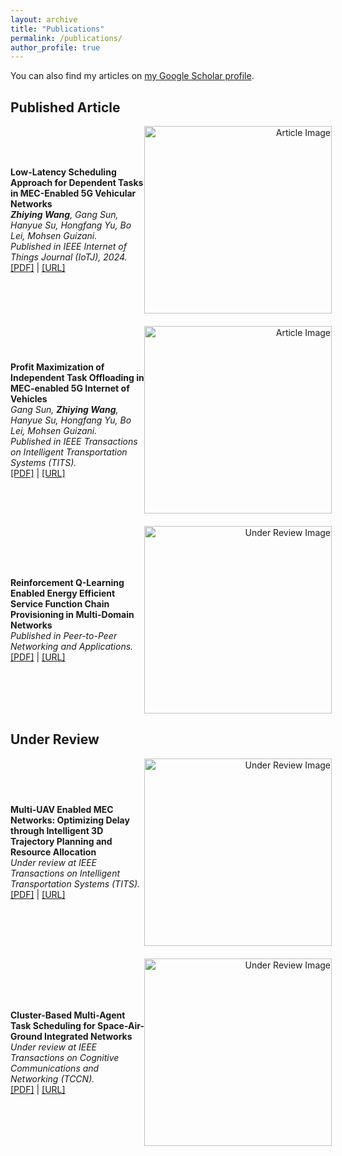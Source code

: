 ```yaml
---
layout: archive
title: "Publications"
permalink: /publications/
author_profile: true
---
```


<p>You can also find my articles on <a href="https://scholar.google.com.hk/citations?user=9TEDEJUAAAAJ&hl=zh-CN">my Google Scholar profile</a>.</p>

<h2>Published Article</h2>

<div style="display: flex; align-items: center; margin-bottom: 20px;">
  <div style="flex: 1;">
    <p>
      <strong>Low-Latency Scheduling Approach for Dependent Tasks in MEC-Enabled 5G Vehicular Networks</strong><br>
      <em><strong>Zhiying Wang</strong>, Gang Sun, Hanyue Su, Hongfang Yu, Bo Lei, Mohsen Guizani.</em><br>
      <em>Published in IEEE Internet of Things Journal (IoTJ), 2024.</em><br>
      <a href="https://wzyyyds.github.io/ZhiyingWang/files/paper1.pdf">[PDF]</a> | <a href="https://ieeexplore.ieee.org/stamp/stamp.jsp?tp=&arnumber=10234628">[URL]</a>
    </p>
  </div>
  <div style="flex: none; text-align: right; margin-right: -10px;">
    <img src="https://wzyyyds.github.io/ZhiyingWang/files/image1.jpg" alt="Article Image" width="300">
  </div>
</div>

<div style="display: flex; align-items: center; margin-bottom: 20px;">
  <div style="flex: 1;">
    <p>
      <strong>Profit Maximization of Independent Task Offloading in MEC-enabled 5G Internet of Vehicles</strong><br>
      <em>Gang Sun, <strong>Zhiying Wang</strong>, Hanyue Su, Hongfang Yu, Bo Lei, Mohsen Guizani.</em><br>
      <em>Published in IEEE Transactions on Intelligent Transportation Systems (TITS).</em><br>
      <a href="https://wzyyyds.github.io/ZhiyingWang/files/paper2.pdf">[PDF]</a> | <a href="https://ieeexplore.ieee.org/document/10571777">[URL]</a>
    </p>
  </div>
  <div style="flex: none; text-align: right; margin-right: -10px;">
    <img src="https://wzyyyds.github.io/ZhiyingWang/files/image2.jpg" alt="Article Image" width="300">
  </div>
</div>

<div style="display: flex; align-items: center; margin-bottom: 20px;">
  <div style="flex: 1;">
    <p>
      <strong>Reinforcement Q-Learning Enabled Energy Efficient Service Function Chain Provisioning in Multi-Domain Networks</strong><br>
      <em>Published in Peer-to-Peer Networking and Applications.</em><br>
      <a href="https://wzyyyds.github.io/ZhiyingWang/files/paper4.pdf">[PDF]</a> | <a href="https://link.springer.com/article/10.1007/s12083-024-01861-1">[URL]</a>
    </p>
  </div>
  <div style="flex: none; text-align: right; margin-right: -10px;">
    <img src="https://wzyyyds.github.io/ZhiyingWang/files/image4.jpg" alt="Under Review Image" width="300">
  </div>
</div>

<h2>Under Review</h2>

<div style="display: flex; align-items: center; margin-bottom: 20px;">
  <div style="flex: 1;">
    <p>
      <strong>Multi-UAV Enabled MEC Networks: Optimizing Delay through Intelligent 3D Trajectory Planning and Resource Allocation</strong><br>
      <em>Under review at IEEE Transactions on Intelligent Transportation Systems (TITS).</em><br>
      <a href="https://arxiv.org/pdf/2409.17882v1">[PDF]</a> | <a href="https://arxiv.org/abs/2409.17882">[URL]</a>
    </p>
  </div>
  <div style="flex: none; text-align: right; margin-right: -10px;">
    <img src="https://wzyyyds.github.io/ZhiyingWang/files/drone.gif" alt="Under Review Image" width="300">
  </div>
</div>

<div style="display: flex; align-items: center; margin-bottom: 20px;">
  <div style="flex: 1;">
    <p>
      <strong>Cluster-Based Multi-Agent Task Scheduling for Space-Air-Ground Integrated Networks</strong><br>
      <em>Under review at IEEE Transactions on Cognitive Communications and Networking (TCCN).</em><br>
      <a href="https://arxiv.org/pdf/2412.10700">[PDF]</a> | <a href="https://arxiv.org/abs/2412.10700">[URL]</a>
    </p>
  </div>
  <div style="flex: none; text-align: right; margin-right: -10px;">
    <img src="https://wzyyyds.github.io/ZhiyingWang/files/maddpg.jpg" alt="Under Review Image" width="300">
  </div>
</div>
